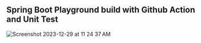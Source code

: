 ## Spring Boot Playground build with Github Action and Unit Test

![Screenshot 2023-12-29 at 11 24 37 AM](https://github.com/vicheanath/spring-boot-bank/assets/48352653/494002f5-ba23-4caf-a12d-7e6825c914b4)
